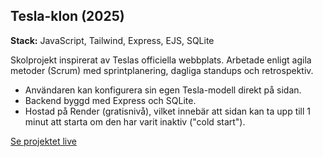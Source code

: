 ## Tesla-klon (2025)

**Stack:** JavaScript, Tailwind, Express, EJS, SQLite  

Skolprojekt inspirerat av Teslas officiella webbplats. Arbetade enligt agila metoder (Scrum) med sprintplanering, dagliga standups och retrospektiv.

- Användaren kan konfigurera sin egen Tesla-modell direkt på sidan.
- Backend byggd med Express och SQLite.
- Hostad på Render (gratisnivå), vilket innebär att sidan kan ta upp till 1 minut att starta om den har varit inaktiv ("cold start").

[Se projektet live](https://tesla-clone-ok3b.onrender.com)
